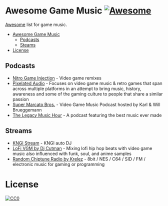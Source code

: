 Awesome Game Music [![Awesome](https://cdn.rawgit.com/sindresorhus/awesome/d7305f38d29fed78fa85652e3a63e154dd8e8829/media/badge.svg)](https://github.com/sindresorhus/awesome)
=============

[Awesome](https://github.com/sindresorhus/awesome) list for game music.

- [Awesome Game Music](#awesome-game-music)
    - [Podcasts](#podcasts)
    - [Steams](#Streams)
- [License](#license)


## Podcasts

* [Nitro Game Injection](https://kngi.org/category/shows/) - Video game remixes
* [Pixelated Audio](https://pixelatedaudio.com/episodes/) - Focuses on video game music & retro games that span across multiple platforms in an attempt to bring music, history, awareness and some of the gaming culture to people that share a similar passion
* [Super Marcato Bros.](http://www.supermarcatobros.com/podcast/) - Video Game Music Podcast hosted by Karl & Will Brueggemann
* [The Legacy Music Hour](https://legacymusichour.blogspot.com/) - A podcast featuring the best music ever made

## Streams

* [KNGI Stream](http://139.162.242.244:8014/autodj) - KNGI auto DJ
* [LoFi VGM by Dj Cutman](https://youtu.be/R6W2BckoiSk) - Mixing lofi hip hop beats with video game music also influenced with funk, soul, and anime samples
* [Random Chiptune Radio by Krelez](https://youtu.be/bltoSPRSGv8) - 8bit / NES / C64 / SID / FM / electronic music for gaming or programming

# License

[![CC0](http://i.creativecommons.org/p/zero/1.0/88x31.png)](http://creativecommons.org/publicdomain/zero/1.0/)
